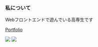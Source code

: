 ### 私について

Webフロントエンドで遊んでいる高専生です

[Portfolio](http://genshi0916.github.io/)

![](https://img.shields.io/badge/-No-red)
![](https://img.shields.io/badge/-socialization-brightgreen)
